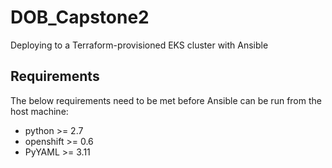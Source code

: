 # DOB_Capstone2
Deploying to a Terraform-provisioned EKS cluster with Ansible

## Requirements
The below requirements need to be met before Ansible can be run from the host machine:
- python >= 2.7
- openshift >= 0.6
- PyYAML >= 3.11